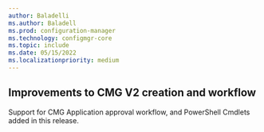 ```yaml
---
author: Baladelli
ms.author: Baladell
ms.prod: configuration-manager
ms.technology: configmgr-core
ms.topic: include
ms.date: 05/15/2022
ms.localizationpriority: medium
---
```


## <a name="bkmk_anchor"></a>  Improvements to CMG V2 creation and workflow
<!--13351390#-->

Support for CMG Application approval workflow, and PowerShell Cmdlets added in this release.